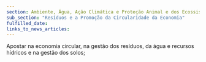 ```yaml
---
section: Ambiente, Água, Ação Climática e Proteção Animal e dos Ecossistemas
sub_section: "Resíduos e a Promoção da Circularidade da Economia"
fulfilled_date:
links_to_news_articles:
---
```


Apostar na economia circular, na gestão dos resíduos, da água e recursos hídricos e na gestão dos solos;